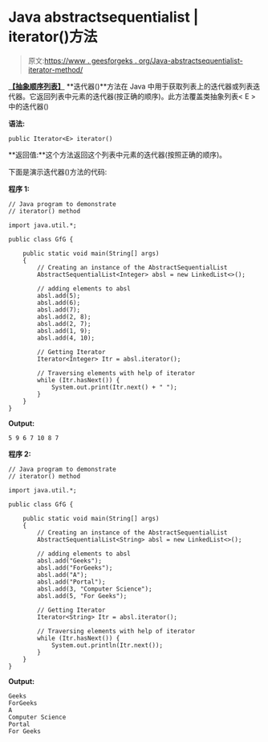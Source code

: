 # Java abstractsequentialist | iterator()方法

> 原文:[https://www . geesforgeks . org/Java-abstractsequentialist-iterator-method/](https://www.geeksforgeeks.org/java-abstractsequentiallist-iterator-method/)

[**【抽象顺序列表】**](https://www.geeksforgeeks.org/abstractsequentiallist-in-java-with-examples/) **迭代器()**方法在 Java 中用于获取列表上的迭代器或列表迭代器。它返回列表中元素的迭代器(按正确的顺序)。此方法覆盖类抽象列表< E >中的迭代器()

**语法:**

```
public Iterator<E> iterator()
```

**返回值:**这个方法返回这个列表中元素的迭代器(按照正确的顺序)。

下面是演示迭代器()方法的代码:

**程序 1:**

```
// Java program to demonstrate
// iterator() method

import java.util.*;

public class GfG {

    public static void main(String[] args)
    {
        // Creating an instance of the AbstractSequentialList
        AbstractSequentialList<Integer> absl = new LinkedList<>();

        // adding elements to absl
        absl.add(5);
        absl.add(6);
        absl.add(7);
        absl.add(2, 8);
        absl.add(2, 7);
        absl.add(1, 9);
        absl.add(4, 10);

        // Getting Iterator
        Iterator<Integer> Itr = absl.iterator();

        // Traversing elements with help of iterator
        while (Itr.hasNext()) {
            System.out.print(Itr.next() + " ");
        }
    }
}
```

**Output:**

```
5 9 6 7 10 8 7

```

**程序 2:**

```
// Java program to demonstrate
// iterator() method

import java.util.*;

public class GfG {

    public static void main(String[] args)
    {
        // Creating an instance of the AbstractSequentialList
        AbstractSequentialList<String> absl = new LinkedList<>();

        // adding elements to absl
        absl.add("Geeks");
        absl.add("ForGeeks");
        absl.add("A");
        absl.add("Portal");
        absl.add(3, "Computer Science");
        absl.add(5, "For Geeks");

        // Getting Iterator
        Iterator<String> Itr = absl.iterator();

        // Traversing elements with help of iterator
        while (Itr.hasNext()) {
            System.out.println(Itr.next());
        }
    }
}
```

**Output:**

```
Geeks
ForGeeks
A
Computer Science
Portal
For Geeks

```